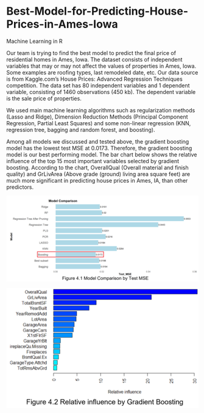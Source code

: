 # Best-Model-for-Predicting-House-Prices-in-Ames-Iowa
Machine Learning in R

Our team is trying to find the best model to predict the final price of residential homes in Ames, Iowa. The dataset consists of independent variables that may or may not affect the values of properties in Ames, Iowa. Some examples are roofing types, last remodeled date, etc. Our data source is from Kaggle.com’s House Prices: Advanced Regression Techniques competition. The data set has 80 independent variables and 1 dependent variable, consisting of 1460 observations (450 kb). The dependent variable is the sale price of properties.

We used main machine learning algorithms such as regularization methods (Lasso and Ridge), Dimension Reduction Methods (Principal Component Regression, Partial Least Squares) and some non-linear regression (KNN, regression tree, bagging and random forest, and boosting).


Among all models we discussed and tested above, the gradient boosting model has the lowest test MSE at 0.0173. Therefore, the gradient boosting model is our best performing model. The bar chart below shows the relative influence of the top 15 most important variables selected by gradient boosting. According to the chart, OverallQual (Overall material and finish quality) and GrLivArea (Above grade (ground) living area square feet) are much more significant in predicting house prices in Ames, IA, than other predictors.

![](images/model_comparison.png)

![](images/influential_variables.png)
